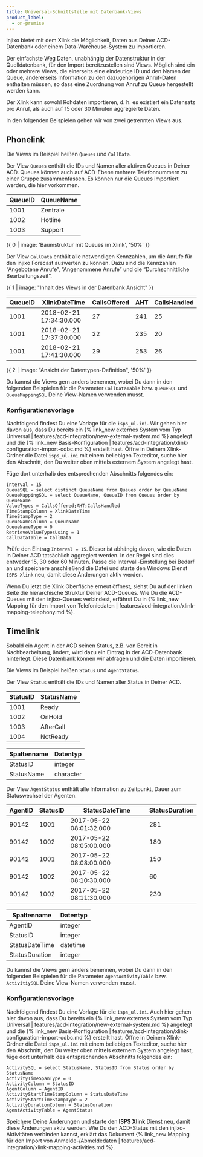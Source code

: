 ```yaml
---
title: Universal-Schnittstelle mit Datenbank-Views
product_label:
  - on-premise
---
```


injixo bietet mit dem Xlink die Möglichkeit, Daten aus Deiner ACD-Datenbank oder einem Data-Warehouse-System zu importieren.

Der einfachste Weg Daten, unabhängig der Datenstruktur in der Quelldatenbank, für den Import bereitzustellen sind Views.
Möglich sind ein oder mehrere Views, die einerseits eine eindeutige ID und den Namen der Queue, andererseits Information zu den dazugehörigen Anruf-Daten enthalten müssen, so dass eine Zuordnung von Anruf zu Queue hergestellt werden kann.

Der Xlink kann sowohl Rohdaten importieren, d.&nbsp;h. es existiert ein Datensatz pro Anruf, als auch auf 15 oder 30 Minuten aggregierte Daten.

In den folgenden Beispielen gehen wir von zwei getrennten Views aus.

## Phonelink

Die Views im Beispiel heißen `Queues` und `CallData`.

Der View `Queues` enthält die IDs und Namen aller aktiven Queues in Deiner ACD. Queues können auch auf ACD-Ebene mehrere Telefonnummern zu einer Gruppe zusammenfassen. Es können nur die Queues importiert werden, die hier vorkommen.

| QueueID | QueueName |
| ------- | --------- |
| 1001    | Zentrale  |
| 1002    | Hotline   |
| 1003    | Support   |

{{ 0 | image: 'Baumstruktur mit Queues im Xlink', '50%' }}

Der View `CallData` enthält alle notwendigen Kennzahlen, um die Anrufe für den injixo Forecast auswerten zu können. Dazu sind die Kennzahlen “Angebotene Anrufe”, “Angenommene Anrufe” und die “Durchschnittliche Bearbeitungszeit”.

{{ 1 | image: "Inhalt des Views in der Datenbank Ansicht" }}

| QueueID | XlinkDateTime           | CallsOffered | AHT | CallsHandled |
| ------- | ----------------------- | ------------ | --- | ------------ |
| 1001    | 2018-02-21 17:34:30.000 | 27           | 241 | 25           |
| 1001    | 2018-02-21 17:37:30.000 | 22           | 235 | 20           |
| 1001    | 2018-02-21 17:41:30.000 | 29           | 253 | 26           |

{{ 2 | image: "Ansicht der Datentypen-Definition", '50%' }}

Du kannst die Views gern anders benennen, wobei Du dann in den folgenden Beispielen für die Parameter `CallDataTable` bzw. `QueueSQL` und `QueueMappingSQL` Deine View-Namen verwenden musst.

### Konfigurationsvorlage

Nachfolgend findest Du eine Vorlage für die `isps_ul.ini`. Wir gehen hier davon aus, dass Du bereits ein {% link_new externes System vom Typ Universal | features/acd-integration/new-external-system.md %} angelegt und die {% link_new Basis-Konfiguration | features/acd-integration/xlink-configuration-import-odbc.md %} erstellt hast. Öffne in Deinem Xlink-Ordner die Datei `isps_ul.ini` mit einem beliebigen Texteditor, suche hier den Abschnitt, den Du weiter oben mittels externem System angelegt hast.

Füge dort unterhalb des entsprechenden Abschnitts folgendes ein:

```
Interval = 15
QueueSQL = select distinct QueueName from Queues order by QueueName
QueueMappingSQL = select QueueName, QueueID from Queues order by QueueName
ValueTypes = CallsOffered;AHT;CallsHandled
TimeStampColumn = XlinkDateTime
TimeStampType = 2
QueueNameColumn = QueueName
QueueNameType = 0
RetrieveValueTypesUsing = 1
CallDataTable = CallData
```

Prüfe den Eintrag `Interval = 15`. Dieser ist abhängig davon, wie die Daten in Deiner ACD tatsächlich aggregiert werden. In der Regel sind dies entweder 15, 30 oder 60 Minuten. Passe die Intervall-Einstellung bei Bedarf an und speichere anschließend die Datei und starte den Windows Dienst `ISPS Xlink` neu, damit diese Änderungen aktiv werden.

Wenn Du jetzt die Xlink Oberfläche erneut öffnest, siehst Du auf der linken Seite die hierarchische Struktur Deiner ACD-Queues. Wie Du die ACD-Queues mit den injixo-Queues verbindest, erfährst Du in {% link_new Mapping für den Import von Telefoniedaten | features/acd-integration/xlink-mapping-telephony.md %}.

## Timelink

Sobald ein Agent in der ACD seinen Status, z.B. von Bereit in Nachbearbeitung, ändert, wird dazu ein Eintrag in der ACD-Datenbank hinterlegt. Diese Datenbank können wir abfragen und die Daten importieren.

Die Views im Beispiel heißen `Status` und `AgentStatus`.

Der View `Status` enthält die IDs und Namen aller Status in Deiner ACD.

| StatusID | StatusName |
| -------- | ---------- |
| 1001     | Ready      |
| 1002     | OnHold     |
| 1003     | AfterCall  |
| 1004     | NotReady   |

| Spaltenname | Datentyp  |
| ----------- | --------- |
| StatusID    | integer   |
| StatusName  | character |

Der View `AgentStatus` enthält alle Information zu Zeitpunkt, Dauer zum Statuswechsel der Agenten.

| AgentID | StatusID | StatusDateTime          | StatusDuration |
| ------- | -------- | ----------------------- | -------------- |
| 90142   | 1001     | 2017-05-22 08:01:32.000 | 281            |
| 90142   | 1002     | 2017-05-22 08:05:00.000 | 180            |
| 90142   | 1001     | 2017-05-22 08:08:00.000 | 150            |
| 90142   | 1002     | 2017-05-22 08:10:30.000 | 60             |
| 90142   | 1002     | 2017-05-22 08:11:30.000 | 230            |

| Spaltenname    | Datentyp |
| -------------- | -------- |
| AgentID        | integer  |
| StatusID       | integer  |
| StatusDateTime | datetime |
| StatusDuration | integer  |

Du kannst die Views gern anders benennen, wobei Du dann in den folgenden Beispielen für die Parameter `AgentActivityTable` bzw. `ActivitiySQL` Deine View-Namen verwenden musst.

### Konfigurationsvorlage

Nachfolgend findest Du eine Vorlage für die `isps_ul.ini`. Auch hier gehen hier davon aus, dass Du bereits ein {% link_new externes System vom Typ Universal | features/acd-integration/new-external-system.md %} angelegt und die {% link_new Basis-Konfiguration | features/acd-integration/xlink-configuration-import-odbc.md %} erstellt hast. Öffne in Deinem Xlink-Ordner die Datei `isps_ul.ini` mit einem beliebigen Texteditor, suche hier den Abschnitt, den Du weiter oben mittels externem System angelegt hast, füge dort unterhalb des entsprechenden Abschnitts folgendes ein:

```
ActivitySQL = select StatusName, StatusID from Status order by StatusName
ActivityTimeSpanType = 0
ActivityColumn = StatusID
AgentColumn = AgentID
ActivityStartTimeStampColumn = StatusDateTime
ActivityStartTimeStampType = 2
ActivityDurationColumn = StatusDuration
AgentActivityTable = AgentStatus
```

Speichere Deine Änderungen und starte den **ISPS Xlink** Dienst neu, damit diese Änderungen aktiv werden.
Wie Du den ACD-Status mit den injixo-Aktivitäten verbinden kannst, erklärt das Dokument {% link_new Mapping für den Import von Anmelde-/Abmeldedaten | features/acd-integration/xlink-mapping-activities.md %}.

